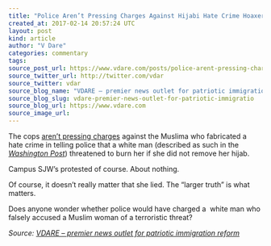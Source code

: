 ```yaml
---
title: "Police Aren’t Pressing Charges Against Hijabi Hate Crime Hoaxer"
created_at: 2017-02-14 20:57:24 UTC
layout: post
kind: article
author: "V Dare"
categories: commentary
tags: 
source_post_url: https://www.vdare.com/posts/police-arent-pressing-charges-against-hijabi-hate-crime-hoaxer
source_twitter_url: http://twitter.com/vdar
source_twitter: vdar
source_blog_name: "VDARE – premier news outlet for patriotic immigration reform"
source_blog_slug: vdare-premier-news-outlet-for-patriotic-immigratio
source_blog_url: https://www.vdare.com
source_image_url: 
---
```

<div class="pf-content"><p>The cops <a href="http://www.thecollegefix.com/post/31188/" target="_blank" data-saferedirecturl="https://www.google.com/url?hl=en&amp;q=http://www.thecollegefix.com/post/31188/&amp;source=gmail&amp;ust=1487191498498000&amp;usg=AFQjCNF8OCO638iErjmATIlbp2q1JWmuog">aren&#8217;t pressing charges</a> against the Muslima who fabricated a hate crime in telling police that a white man (described as such in the <a href="https://www.washingtonpost.com/news/acts-of-faith/wp/2016/11/13/university-of-michigan-student-wearing-a-hijab-threatened-to-be-lit-on-fire-police-say/?utm_term=.34a57d12b162"><em>Washington Post</em></a>) threatened to burn her if she did not remove her hijab.</p><!-- TAG START { player: "7518-804336-VDare - Outstream - Rev", owner: "ONE Video by AOL", for: "ONE Video by AOL" - BEINJS } --><div id="57966237cc52c74a5e1363c4" class="vdb_player vdb_57966237cc52c74a5e1363c456bcd17ce4b018167fea5539">    <script type="text/javascript" src="//delivery.vidible.tv/jsonp/pid=57966237cc52c74a5e1363c4/56bcd17ce4b018167fea5539_bein.js"></script></div><!-- TAG END { date: 07/25/16 } -->
<p>Campus SJW&#8217;s protested of course. About nothing.</p>
<p>Of course, it doesn&#8217;t really matter that she lied. The &#8220;larger truth&#8221; is what matters.</p>
<p>Does anyone wonder whether police would have charged a  white man who falsely accused a Muslim woman of a terroristic threat?</p>
</div><div class="">
    <i>Source: <a href="https://www.vdare.com">VDARE – premier news outlet for patriotic immigration reform</a></i>
</div>
